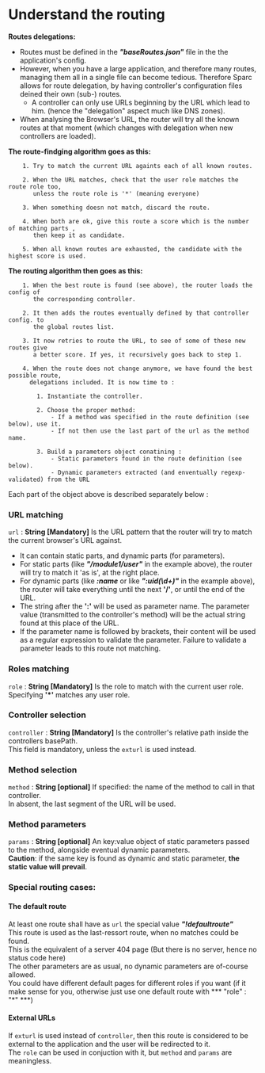 # Understand the routing

**Routes delegations:**

- Routes must be defined in the ***"baseRoutes.json"*** file in the the application's config.
- However, when you have a large application, and therefore many routes, managing them all in a single file can become tedious. Therefore Sparc allows for route delegation, by having controller's configuration files deined their own (sub-) routes.
    - A controller can only use URLs beginning by the URL which lead to him. (hence the "delegation" aspect much like DNS zones).  
- When analysing the Browser's URL, the router will try all the known routes at that moment (which changes with delegation when new controllers are loaded).  


**The route-findging algorithm goes as this:**
```
    1. Try to match the current URL againts each of all known routes.

    2. When the URL matches, check that the user role matches the route role too,  
       unless the route role is '*' (meaning everyone)

    3. When something doesn not match, discard the route.

    4. When both are ok, give this route a score which is the number of matching parts ,
       then keep it as candidate.

    5. When all known routes are exhausted, the candidate with the highest score is used.
```
**The routing algorithm then goes as this:**
```
    1. When the best route is found (see above), the router loads the config of 
       the corresponding controller.

    2. It then adds the routes eventually defined by that controller config. to
       the global routes list.

    3. It now retries to route the URL, to see of some of these new routes give 
       a better score. If yes, it recursively goes back to step 1.

    4. When the route does not change anymore, we have found the best possible route, 
      delegations included. It is now time to :

        1. Instantiate the controller.

        2. Choose the proper method:
            - If a method was specified in the route definition (see below), use it.
            - If not then use the last part of the url as the method name.

        3. Build a parameters object conatining :
            - Static parameters found in the route definition (see below).
            - Dynamic parameters extracted (and enventually regexp-validated) from the URL
```




Each part of the object above is described separately below :

### URL matching
`url` : **String [Mandatory]** Is the URL pattern that the router will try to match the current browser's URL against.  

- It can contain static parts, and dynamic parts (for parameters).
- For static parts (like ***"/module1/user"*** in the example above), the router will try to match it 'as is', at the right place.  
- For dynamic parts (like ***:name*** or like ***":uid(\\d+)"*** in the example above), the router will take everything until the next **'/'**, or until the end of the URL.
- The string after the **':'** will be used as parameter name.  The parameter value (transmitted to the controller's method) will be the actual string found at this place of the URL.
- If the parameter name is followed by brackets, their content will be used as a regular expression to validate the parameter. Failure to validate a parameter leads to this route not matching.

### Roles matching
`role` : **String [Mandatory]** Is the role to match with the current user role. Specifying **'*'** matches any user role.

### Controller selection
`controller` : **String [Mandatory]**  Is the controller's relative path inside the controllers basePath.  
This field is mandatory, unless the `exturl` is used instead.

### Method selection
`method` : **String [optional]** If specified: the name of the method to call in that controller.  
In absent, the last segment of the URL will be used.

### Method parameters
`params` : **String [optional]** An key:value object of static parameters passed to the method, alongside eventual dynamic parameters.  
**Caution**: if the same key is found as dynamic and static parameter, **the static value will prevail**.

### Special routing cases:

#### The default route
At least one route shall have as `url` the special value ***"!defaultroute"***  
This route is used as the last-ressort route, when no matches could be found.  
This is the equivalent of a server 404 page (But there is no server, hence no status code here)  
The other parameters are as usual, no dynamic parameters are of-course allowed.  
You could have different default pages for different roles if you want (if it make sense for you, otherwise just use one default route with *** "role" : "\*" ***)



#### External URLs
If `exturl` is used instead of `controller`, then this route is considered to be external to the application and the user will be redirected to it.  
The `role` can be used in conjuction with it, but `method` and `params` are meaningless.